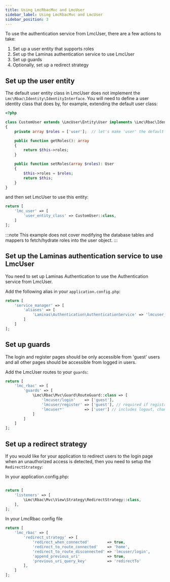 ```yaml
---
title: Using LmcRbacMvc and LmcUser
sidebar_label: Using LmcRbacMvc and LmcUser
sidebar_position: 3
---
```


To use the authentication service from LmcUser, there are a few actions to take:

1. Set up a user entity that supports roles
2. Set up the Laminas authentication service to use LmcUser
3. Set up guards
4. Optionally, set up a redirect strategy

## Set up the user entity

The default user entity class in LmcUser does not implement the `Lmc\Rbac\Identity\IdentityInterface`. You will need
to define a user identity class that does by, for example, extending the default user class:

```php
<?php

class CustomUser extends \LmcUser\Entity\User implements \Lmc\Rbac\Identity\IdentityInterface
{
    private array $roles = ['user'];  // let's make 'user' the default role

    public function getRoles(): array
    {
        return $this->roles;
    }

    public function setRoles(array $roles): User
    {
        $this->roles = $roles;
        return $this;
    }
}
````

and then set LmcUser to use this entity:

```php
return [
    'lmc_user' => [
        'user_entity_class' => CustomUser::class,
    ]
];
```
:::note
This example does not cover modifying the database tables and mappers to fetch/hydrate roles into the user object.
:::

## Set up the Laminas authentication service to use LmcUser

You need to set up Laminas Authentication to use the Authentication service from LmcUser.

Add the following alias in your `application.config.php`:

```php
return [
    'service_manager' => [
        'aliases' => [
            'Laminas\Authentication\AuthenticationService' => 'lmcuser_auth_service'
        ]
    ]
];
```

## Set up guards

The login and register pages should be only accessible from 'guest' users and all other pages should be accessible from 
logged in users.

Add the LmcUser routes to your `guards`:

```php
return [
    'lmc_rbac' => [
        'guards' => [
            \Lmc\Rbac\Mvc\Guard\RouteGuard::class => [
                'lmcuser/login'    => ['guest'],
                'lmcuser/register' => ['guest'], // required if registration is enabled
                'lmcuser*'         => ['user'] // includes logout, changepassword and changeemail
            ]
        ]
    ]
];
```

## Set up a redirect strategy

If you would like for your application to redirect users to the login page when an unauthorized access is detected, then
you need to setup the `RedirectStrategy`:

In your application.config.php:
```php

return [
    'listeners' => [
        \Lmc\Rbac\Mvc\View\Strategy\RedirectStrategy::class,
    ],
];
```

In your LmcRbac config file

```php
return [
    'lmc_rbac' => [
        'redirect_strategy' => [
            'redirect_when_connected'        => true,
            'redirect_to_route_connected'    => 'home',
            'redirect_to_route_disconnected' => 'lmcuser/login',
            'append_previous_uri'            => true,
            'previous_uri_query_key'         => 'redirectTo'
        ],
    ]
];
```

